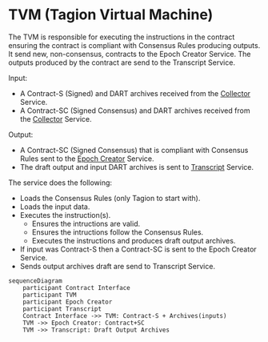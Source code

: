 # TVM (Tagion Virtual Machine)

The TVM is responsible for executing the instructions in the contract ensuring the contract is compliant with Consensus Rules producing outputs. 
It send new, non-consensus, contracts to the Epoch Creator Service.
The outputs produced by the contract are send to the Transcript Service. 


Input: 

- A Contract-S (Signed) and DART archives received from the [Collector](/documents/architecture/Collector.md) Service.
- A Contract-SC (Signed Consensus) and DART archives received from the [Collector](/documents/architecture/Collector.md) Service.

Output:

- A Contract-SC (Signed Consensus) that is compliant with Consensus Rules sent to the [Epoch Creator](/documents/architecture/EpochCreator.md) Service.
- The draft output and input DART archives is sent to [Transcript](/documents/architecture/Transcript.md) Service.

The service does the following:

- Loads the Consensus Rules (only Tagion to start with).
- Loads the input data.
- Executes the instruction(s).
    - Ensures the intructions are valid.
    - Ensures the intructions follow the Consensus Rules.
    - Executes the instructions and produces draft output archives.
- If input was Contract-S then a Contract-SC is sent to the Epoch Creator Service.
- Sends output archives draft are send to Transcript Service.

```mermaid
sequenceDiagram
    participant Contract Interface
    participant TVM
    participant Epoch Creator
    participant Transcript
    Contract Interface ->> TVM: Contract-S + Archives(inputs)
    TVM ->> Epoch Creator: Contract+SC
    TVM ->> Transcript: Draft Output Archives 
```
